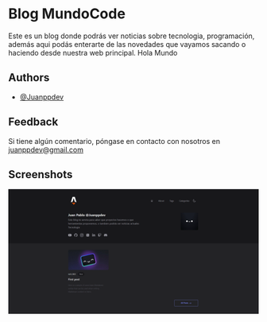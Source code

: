 
# Blog MundoCode

Este es un blog donde podrás ver noticias sobre tecnologia, programación, además aqui podás enterarte de las novedades que vayamos sacando o haciendo desde nuestra web principal. Hola Mundo


## Authors

- [@Juanppdev](https://www.github.com//juanppdev)


## Feedback

Si tiene algún comentario, póngase en contacto con nosotros en juanppdev@gmail.com

## Screenshots

![Blog](https://raw.githubusercontent.com/juanppdev/blog-mundocode/main/Preview/blog.png)

